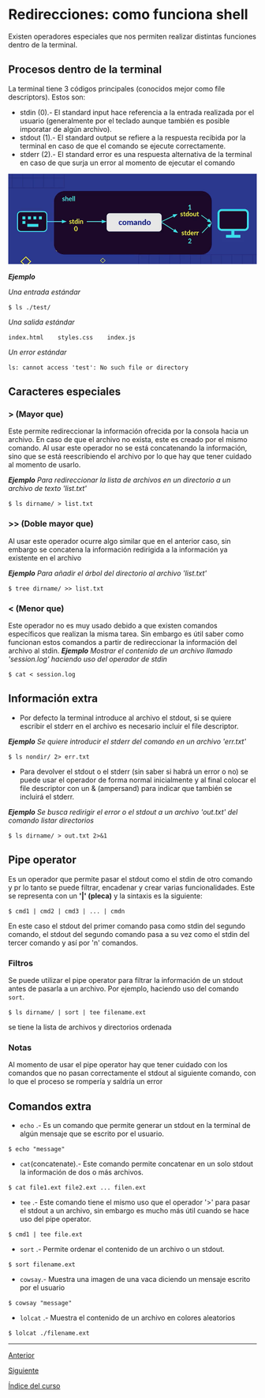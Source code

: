 # Redirecciones: como funciona shell

Existen operadores especiales que nos permiten realizar distintas funciones dentro de la terminal.

## Procesos dentro de la terminal
La terminal tiene 3 códigos principales (conocidos mejor como file descriptors). Estos son:
- stdin (0).- El standard input hace referencia a la entrada realizada por el usuario (generalmente por el teclado aunque también es posible imporatar de algún archivo).
- stdout (1).- El standard output se refiere a la respuesta recibida por la terminal en caso de que el comando se ejecute correctamente.
- stderr (2).- El standard error es una respuesta alternativa de la terminal en caso de que surja un error al momento de ejecutar el comando

![Redirection diagram](../../img/redir.png)

***Ejemplo***

*Una entrada estándar*
~~~
$ ls ./test/
~~~

*Una salida estándar*
~~~
index.html    styles.css    index.js
~~~

*Un error estándar*
~~~
ls: cannot access 'test': No such file or directory
~~~

## Caracteres especiales

### **\> (Mayor que)**
Este permite redireccionar la información ofrecida por la consola hacia un archivo. En caso de que el archivo no exista, este es creado por el mismo comando. Al usar este operador no se está concatenando la información, sino que se está reescribiendo el archivo por lo que hay que tener cuidado al momento de usarlo.

***Ejemplo*** *Para redireccionar la lista de archivos en un directorio a un archivo de texto 'list.txt'*
~~~
$ ls dirname/ > list.txt
~~~

### **\>\> (Doble mayor que)**
Al usar este operador ocurre algo similar que en el anterior caso, sin embargo se concatena la información redirigida a la información ya existente en el archivo

***Ejemplo*** *Para añadir el árbol del directorio al archivo 'list.txt'*
~~~
$ tree dirname/ >> list.txt
~~~

### **\< (Menor que)**
Este operador no es muy usado debido a que existen comandos específicos que realizan la misma tarea. Sin embargo es útil saber como funcionan estos comandos a partir de redireccionar la información del archivo al stdin.
***Ejemplo*** *Mostrar el contenido de un archivo llamado 'session.log' haciendo uso del operador de stdin*
~~~
$ cat < session.log
~~~


## Información extra

- Por defecto la terminal introduce al archivo el stdout, si se quiere escribir el stderr en el archivo es necesario incluir el file descriptor.

***Ejemplo*** *Se quiere introducir el stderr del comando en un archivo 'err.txt'*
~~~
$ ls nondir/ 2> err.txt
~~~

- Para devolver el stdout o el stderr (sin saber si habrá un error o no) se puede usar el operador de forma normal inicialmente y al final colocar el file descriptor con un \& (ampersand) para indicar que también se incluirá el stderr.

***Ejemplo*** *Se busca redirigir el error o el stdout a un archivo 'out.txt' del comando listar directorios*
~~~
$ ls dirname/ > out.txt 2>&1
~~~


## Pipe operator
Es un operador que permite pasar el stdout como el stdin de otro comando y pr lo tanto se puede filtrar, encadenar y crear varias funcionalidades. Este se representa con un **'|' (pleca)** y la sintaxis es la siguiente:
~~~
$ cmd1 | cmd2 | cmd3 | ... | cmdn
~~~
En este caso el stdout del primer comando pasa como stdin del segundo comando, el stdout del segundo comando pasa a su vez como el stdin del tercer comando y así por 'n' comandos.

### Filtros
Se puede utilizar el pipe operator para filtrar la información de un stdout antes de pasarla a un archivo. Por ejemplo, haciendo uso del comando `sort`.
~~~
$ ls dirname/ | sort | tee filename.ext
~~~
se tiene la lista de archivos y directorios ordenada

### Notas
Al momento de usar el pipe operator hay que tener cuidado con los comandos que no pasan correctamente el stdout al siguiente comando, con lo que el proceso se rompería y saldría un error


## Comandos extra
- `echo` .- Es un comando que permite generar un stdout en la terminal de algún mensaje que se escrito por el usuario.
~~~
$ echo "message"
~~~

- `cat`(concatenate).- Este comando permite concatenar en un solo stdout la información de dos o más archivos.
~~~
$ cat file1.ext file2.ext ... filen.ext
~~~

- `tee` .- Este comando tiene el mismo uso que el operador '\>' para pasar el stdout a un archivo, sin embargo es mucho más útil cuando se hace uso del pipe operator.
~~~
$ cmd1 | tee file.ext
~~~

- `sort` .- Permite ordenar el contenido de un archivo o un stdout.
~~~
$ sort filename.ext
~~~

- `cowsay`.- Muestra una imagen de una vaca diciendo un mensaje escrito por el usuario
~~~
$ cowsay "message"
~~~

- `lolcat` .- Muestra el contenido de un archivo en colores aleatorios
~~~
$ lolcat ./filename.ext
~~~


---

[Anterior](./Permits.md)

[Siguiente](./SearchCommand.md)

[Índice del curso](../Index.md)
